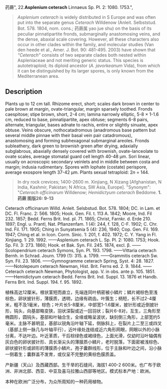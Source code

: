 药蕨",
22.**Asplenium ceterach** Linnaeus Sp. Pl. 2: 1080. 1753.",

> *Asplenium ceterach* is widely distributed in S Europe and was often put into the separate genus *Ceterach* Willdenow (Anleit. Selbststud. Bot. 578. 1804, nom. cons.; 药蕨属 yao jue shu) on the basis of its peculiar pinnatipartite fronds, submarginally anastomosing veins, and the dense, abaxial scale covering. However, all these characters also occur in other clades within the family, and molecular studies (Van den heede et al., Amer. J. Bot. 90: 481-495. 2003) have shown that *“Ceterach”* consists of two separate clades both nested within Aspleniaceae and not meriting generic status. This species is autotetraploid; its diploid ancestor (*A. javorkeanum* Vida), from which it can be distinguished by its larger spores, is only known from the Mediterranean area.

## Description
Plants up to 12 cm tall. Rhizome erect, short; scales dark brown in center to pale brown at margin, ovate-triangular, margin sparsely toothed. Fronds caespitose; stipe brown, short, 2-4 cm; lamina narrowly elliptic, 5-8 × 1-1.6 cm, reduced to base, pinnatipartite, apex obtuse; segments 6-8 pairs, alternate, triangular, bases adnate to rachis, entire or slightly sinuate, apex obtuse. Veins obscure, nothocatadromous (anadromous base pattern but several middle pinnae with their basal vein pair catadromous), anastomosing and forming subhexagonal submarginal areoles. Fronds subleathery, dark green to brownish green after drying, adaxially subglabrous, abaxially densely covered with brownish, ovate-lanceolate to ovate scales, average stomatal guard cell length 40-48 µm. Sori linear, usually on acroscopic secondary veinlets and in middle between costa and margin; indusia rudimentary. Spores with lophate (costate) perispore, average exospore length 37-42 µm. Plants sexual tetraploid: 2*n* = 144.

> In dry rock crevices; 1400-2600 m. Xinjiang, N Xizang [Afghanistan, N India, Kashmir, Pakistan; N Africa, SW Asia, Europe].
  "Synonym": "*Ceterach officinarum* Willdenow; *Hemidictyum ceterach* Beddome.
**1. 药蕨 图版26: 9-13**

Ceterach officinarum Willd. Anleit. Selsbstud. Bot. 578. 1804; DC. in Lam. et DC. Fl. Franc. 2: 566. 1805; Hook. Gen. Fil. t. 113 A. 1842; Moore, Ind. Fil 232. 1857; Bedd. Ferns Brit. Ind. pl. 71. 1865; Christ, Farnkr. d. Erde 210. 1897; Engl. u. Prantl, Nat. Pflanzenfam. 1 (4): 244, f. 128, C-F. 1902; C. Chr. Ind. Fil. 171. 1905; Ching in Sunyatsenia 5 (4): 236, 1940; Cop. Gen. Fil. 169. 1947; Ching et al. in Icon. Corm. Sinic. 1: 201, f. 402. 1972; C. Y. Yang in Fl. Xinjiang. 1: 29. 1992. ——Asplenium ceterach L. Sp. Pl. 2: 1080. 1753; Hook. Sp. Fil. 3: 273. 1860; Hook. et Bak. Syn. Fil. 245. 1874, excl. β. ——Scolopendrium ceterach Symons, Syn. Pl. 193. 1798. ——Vittaria ceterach Bernh. in Schrad. Journ. 1799 (1): 315. a. 1799. ——Grammitis ceterach Sw. Syn. Fil. 23. 1806. ——Gymnogramme ceterach Spring, Syst. 4: 28. 1827. ——Notolepeum ceterach Newman, Hist. Brit. Ferns ed. 2. 9. 1844. ——Ceterach ceterach Newman, Phytologist, app. V. in obs. ante p. 105. 1851. ——Hemidictyum ceterach Bedd. Ferns Brit. Ind. Suppl. 13. 1876 et Handb. Ferns Brit. Ind. Suppl. 194. f. 95. 1892.

植株高达12厘米。根状茎短而直立，先端连同叶柄密被小鳞片；鳞片褐棕色至浅棕色，卵状披针形，薄膜质，透明，边缘有疏齿。叶簇生；柄短，长不过2-4厘米，粗不及1毫米，棕色；叶片长5-8厘米，中部宽1-1.6厘米，披针形或近倒披针形，钝头，向基部略变狭，羽状深裂或近一回羽状；裂片6-8对，互生，三角形至椭圆形，圆钝头，基部和叶轴合生，全缘或略呈波状，缺刻倒三角形，上部宽约5毫米。主脉不甚明显，基部以锐角沿叶轴下延，侧脉斜上，在裂片上二至三或四叉（基部上侧一脉几与叶轴平行），近叶缘处连结成近六角形网眼，网眼以外的小脉分离，不达叶边。叶近革质，干后棕绿色或褐绿色，上面光滑，仅幼时沿叶轴偶有灰白色的卵状披针形、具长渐尖头的薄膜质小鳞片，老时脱落，下面密被浅棕色、卵状披针形或卵形的薄膜质小鳞片。孢子囊群线形，位于主脉和叶边之间，沿小脉一侧着生；囊群盖不发育，或仅呈不完整的黄棕色膜质盖。

产新疆（天山）及西藏西部。生干旱的石缝间，海拔1 400-2 600米。也广布于欧洲、非洲北部、西亚、中亚及喜马拉雅山西部等地区。模式标本产地：欧洲。

本种在欧洲广泛分布，为众所周知的一种药用植物。
